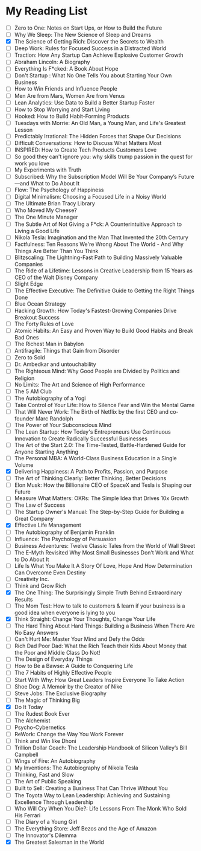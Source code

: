 # My Reading List

- [ ] Zero to One: Notes on Start Ups, or How to Build the Future
- [ ] Why We Sleep: The New Science of Sleep and Dreams
- [x] The Science of Getting Rich: Discover the Secrets to Wealth
- [ ] Deep Work: Rules for Focused Success in a Distracted World
- [ ] Traction: How Any Startup Can Achieve Explosive Customer Growth
- [ ] Abraham Lincoln: A Biography
- [ ] Everything Is F*cked: A Book About Hope
- [ ] Don't Startup : What No One Tells You about Starting Your Own Business
- [ ] How to Win Friends and Influence People
- [ ] Men Are from Mars, Women Are from Venus
- [ ] Lean Analytics: Use Data to Build a Better Startup Faster
- [ ] How to Stop Worrying and Start Living
- [ ] Hooked: How to Build Habit-Forming Products
- [ ] Tuesdays with Morrie: An Old Man, a Young Man, and Life's Greatest Lesson
- [ ] Predictably Irrational: The Hidden Forces that Shape Our Decisions
- [ ] Difficult Conversations: How to Discuss What Matters Most
- [ ] INSPIRED: How to Create Tech Products Customers Love
- [ ] So good they can't ignore you: why skills trump passion in the quest for work you love
- [ ] My Experiments with Truth
- [ ] Subscribed: Why the Subscription Model Will Be Your Company’s Future—and What to Do About It
- [ ] Flow: The Psychology of Happiness
- [ ] Digital Minimalism: Choosing a Focused Life in a Noisy World
- [ ] The Ultimate Brian Tracy Library
- [ ] Who Moved My Cheese?
- [ ] The One Minute Manager
- [ ] The Subtle Art of Not Giving a F*ck: A Counterintuitive Approach to Living a Good Life
- [ ] Nikola Tesla: Imagination and the Man That Invented the 20th Century
- [ ] Factfulness: Ten Reasons We're Wrong About The World - And Why Things Are Better Than You Think
- [ ] Blitzscaling: The Lightning-Fast Path to Building Massively Valuable Companies
- [ ] The Ride of a Lifetime: Lessons in Creative Leadership from 15 Years as CEO of the Walt Disney Company
- [ ] Slight Edge
- [ ] The Effective Executive: The Definitive Guide to Getting the Right Things Done
- [ ] Blue Ocean Strategy
- [ ] Hacking Growth: How Today's Fastest-Growing Companies Drive Breakout Success
- [ ] The Forty Rules of Love
- [ ] Atomic Habits: An Easy and Proven Way to Build Good Habits and Break Bad Ones
- [ ] The Richest Man in Babylon
- [ ] Antifragile: Things that Gain from Disorder
- [ ] Zero to Sold
- [ ] Dr. Ambedkar and untouchability
- [ ] The Righteous Mind: Why Good People are Divided by Politics and Religion
- [ ] No Limits: The Art and Science of High Performance
- [ ] The 5 AM Club
- [ ] The Autobiography of a Yogi
- [ ] Take Control of Your Life: How to Silence Fear and Win the Mental Game
- [ ] That Will Never Work: The Birth of Netflix by the first CEO and co-founder Marc Randolph
- [ ] The Power of Your Subconscious Mind
- [ ] The Lean Startup: How Today's Entrepreneurs Use Continuous Innovation to Create Radically Successful Businesses
- [ ] The Art of the Start 2.0: The Time-Tested, Battle-Hardened Guide for Anyone Starting Anything
- [ ] The Personal MBA: A World-Class Business Education in a Single Volume
- [x] Delivering Happiness: A Path to Profits, Passion, and Purpose
- [ ] The Art of Thinking Clearly: Better Thinking, Better Decisions
- [ ] Elon Musk: How the Billionaire CEO of SpaceX and Tesla is Shaping our Future
- [ ] Measure What Matters: OKRs: The Simple Idea that Drives 10x Growth
- [ ] The Law of Success
- [ ] The Startup Owner's Manual: The Step-by-Step Guide for Building a Great Company
- [X] Effective Life Management
- [ ] The Autobiography of Benjamin Franklin
- [ ] Influence: The Psychology of Persuasion
- [ ] Business Adventures: Twelve Classic Tales from the World of Wall Street
- [ ] The E-Myth Revisited Why Most Small Businesses Don’t Work and What to Do About It
- [ ] Life Is What You Make It A Story Of Love, Hope And How Determination Can Overcome Even Destiny
- [ ] Creativity Inc.
- [ ] Think and Grow Rich
- [X] The One Thing: The Surprisingly Simple Truth Behind Extraordinary Results
- [ ] The Mom Test: How to talk to customers & learn if your business is a good idea when everyone is lying to you
- [X] Think Straight: Change Your Thoughts, Change Your Life
- [ ] The Hard Thing About Hard Things: Building a Business When There Are No Easy Answers
- [ ] Can't Hurt Me: Master Your Mind and Defy the Odds
- [ ] Rich Dad Poor Dad: What the Rich Teach their Kids About Money that the Poor and Middle Class Do Not!
- [ ] The Design of Everyday Things
- [ ] How to Be a Bawse: A Guide to Conquering Life
- [ ] The 7 Habits of Highly Effective People
- [ ] Start With Why: How Great Leaders Inspire Everyone To Take Action
- [ ] Shoe Dog: A Memoir by the Creator of Nike
- [ ] Steve Jobs: The Exclusive Biography
- [ ] The Magic of Thinking Big
- [x] Do It Today
- [ ] The Rudest Book Ever
- [ ] The Alchemist
- [ ] Psycho-Cybernetics
- [ ] ReWork: Change the Way You Work Forever
- [ ] Think and Win like Dhoni
- [ ] Trillion Dollar Coach: The Leadership Handbook of Silicon Valley’s Bill Campbell
- [ ] Wings of Fire: An Autobiography
- [ ] My Inventions: The Autobiography of Nikola Tesla
- [ ] Thinking, Fast and Slow
- [ ] The Art of Public Speaking
- [ ] Built to Sell: Creating a Business That Can Thrive Without You
- [ ] The Toyota Way to Lean Leadership: Achieving and Sustaining Excellence Through Leadership
- [ ] Who Will Cry When You Die?: Life Lessons From The Monk Who Sold His Ferrari
- [ ] The Diary of a Young Girl
- [ ] The Everything Store: Jeff Bezos and the Age of Amazon
- [ ] The Innovator's Dilemma
- [x] The Greatest Salesman in the World
